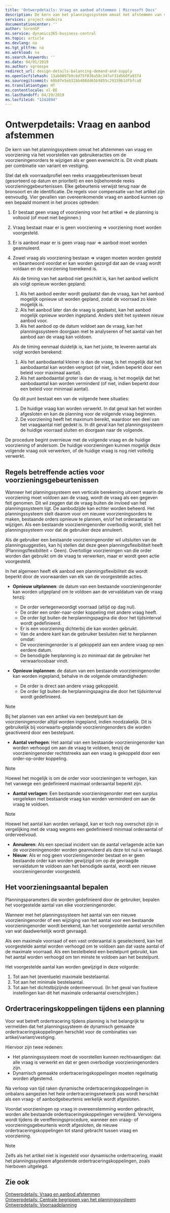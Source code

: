 ```yaml
---
title: 'Ontwerpdetails: Vraag en aanbod afstemmen | Microsoft Docs'
description: De kern van het planningssysteem omvat het afstemmen van vraag en voorziening via het voorstellen van gebruikeracties om de voorzieningenorders te wijzigen als er geen evenwicht is. Dit vindt plaats per combinatie van variant en vestiging.
services: project-madeira
documentationcenter: ''
author: SorenGP
ms.service: dynamics365-business-central
ms.topic: article
ms.devlang: na
ms.tgt_pltfrm: na
ms.workload: na
ms.search.keywords: ''
ms.date: 04/01/2019
ms.author: sgroespe
redirect_url: design-details-balancing-demand-and-supply
ms.openlocfilehash: 13ab8097b9c6d75f838a58c347af31d560fa9374
ms.sourcegitcommit: 60b87e5eb32bb408dd65b9855c29159b1dfbfca8
ms.translationtype: HT
ms.contentlocale: nl-BE
ms.lasthandoff: 04/29/2019
ms.locfileid: "1242894"
---
```

# <a name="design-details-balancing-supply-with-demand"></a>Ontwerpdetails: Vraag en aanbod afstemmen
De kern van het planningssysteem omvat het afstemmen van vraag en voorziening via het voorstellen van gebruikeracties om de voorzieningenorders te wijzigen als er geen evenwicht is. Dit vindt plaats per combinatie van variant en vestiging.  

Stel dat elk voorraadprofiel een reeks vraaggebeurtenissen bevat (gesorteerd op datum en prioriteit) en een bijbehorende reeks voorzieninggebeurtenissen. Elke gebeurtenis verwijst terug naar de bronsoort en de identificatie. De regels voor compensatie van het artikel zijn eenvoudig. Vier gevallen van overeenkomende vraag en aanbod kunnen op een bepaald moment in het proces optreden:  

1. Er bestaat geen vraag of voorziening voor het artikel => de planning is voltooid (of moet niet beginnen.)  
2. Vraag bestaat maar er is geen voorziening => voorziening moet worden voorgesteld.  
3. Er is aanbod maar er is geen vraag naar => aanbod moet worden geannuleerd.  
4. Zowel vraag als voorziening bestaan => vragen moeten worden gesteld en beantwoord voordat er kan worden gezorgd dat aan de vraag wordt voldaan en de voorziening toereikend is.  

     Als de timing van het aanbod niet geschikt is, kan het aanbod wellicht als volgt opnieuw worden gepland:  

    1.  Als het aanbod eerder wordt geplaatst dan de vraag, kan het aanbod mogelijk opnieuw uit worden gepland, zodat de voorraad zo klein mogelijk is.  
    2.  Als het aanbod later dan de vraag is geplaatst, kan het aanbod mogelijk opnieuw worden ingepland. Anders stelt het systeem nieuw aanbod voor.  
    3.  Als het aanbod op de datum voldoet aan de vraag, kan het planningssysteem doorgaan met te analyseren of het aantal van het aanbod aan de vraag kan voldoen.  

     Als de timing eenmaal duidelijk is, kan het juiste, te leveren aantal als volgt worden berekend:  

    1.  Als het aanbodaantal kleiner is dan de vraag, is het mogelijk dat het aanbodaantal kan worden vergroot (of niet, indien beperkt door een beleid voor maximaal aantal).  
    2.  Als het aanbodaantal groter is dan de vraag, is het mogelijk dat het aanbodaantal kan worden verminderd (of niet, indien beperkt door een beleid voor minimaal aantal).  

     Op dit punt bestaat een van de volgende twee situaties:  

    1.  De huidige vraag kan worden verwerkt. In dat geval kan het worden afgesloten en kan de planning voor de volgende vraag beginnen.  
    2.  De voorziening heeft het maximum bereikt, waardoor een deel van het vraagaantal niet gedekt is. In dit geval kan het planningssysteem de huidige voorraad sluiten en doorgaan naar de volgende.  

 De procedure begint overnieuw met de volgende vraag en de huidige voorziening of andersom. De huidige voorzieningen kunnen mogelijk deze volgende vraag ook verwerken, of de huidige vraag is nog niet volledig verwerkt.  

## <a name="rules-concerning-actions-for-supply-events"></a>Regels betreffende acties voor voorzieningsgebeurtenissen  
Wanneer het planningssysteem een verticale berekening uitvoert waarin de voorziening moet voldoen aan de vraag, wordt de vraag als een gegeven feit genomen. Dit wil zeggen dat de vraag buiten de invloed van het planningssysteem ligt. De aanbodzijde kan echter worden beheerd. Het planningssysteem stelt daarom voor om nieuwe voorzieningsorders te maken, bestaande orders opnieuw te plannen, en/of het orderaantal te wijzigen. Als een bestaande voorzieningenorder overbodig wordt, stelt het planningssysteem voor dat de gebruiker deze annuleert.  

Als de gebruiker een bestaande voorzieningenorder wil uitsluiten van de planningsuggesties, kan hij stellen dat deze geen planningsflexibiliteit heeft (Planningsflexibiliteit = Geen). Overtollige voorzieningen van die order worden dan gebruikt om de vraag te verwerken, maar er wordt geen actie voorgesteld.  

In het algemeen heeft elk aanbod een planningsflexibiliteit die wordt beperkt door de voorwaarden van elk van de voorgestelde acties.  

-   **Opnieuw uitplannen**: de datum van een bestaande voorzieningenorder kan worden uitgepland om te voldoen aan de vervaldatum van de vraag tenzij:  

    -   De order vertegenwoordigt voorraad (altijd op dag nul).  
    -   De order een order-naar-order koppeling met andere vraag heeft.  
    -   De order ligt buiten de herplanningspagina die door het tijdsinterval wordt gedefinieerd.  
    -   Er is een voorziening dichterbij die kan worden gebruikt.  
    -   Van de andere kant kan de gebruiker besluiten niet te herplannen omdat:  
    -   De voorzieningenorder is al gekoppeld aan een andere vraag op een eerdere datum.  
    -   De benodigde herplanning is zo minimaal dat de gebruiker het verwaarloosbaar vindt.  

-   **Opnieuw inplannen**: de datum van een bestaande voorzieningenorder kan worden ingepland, behalve in de volgende omstandigheden:  

    -   De order is direct aan andere vraag gekoppeld.  
    -   De order ligt buiten de herplanningspagina die door het tijdsinterval wordt gedefinieerd.  

> [!NOTE]  
>  Bij het plannen van een artikel via een bestelpunt kan de voorzieningenorder altijd worden ingepland, indien noodzakelijk. Dit is gebruikelijk bij voorwaarts-geplande voorzieningenorders die worden geactiveerd door een bestelpunt.  

-   **Aantal verhogen**: Het aantal van een bestaande voorzieningenorder kan worden verhoogd om aan de vraag te voldoen, tenzij de voorzieningenorder rechtstreeks aan een vraag is gekoppeld door een order-op-order koppeling.  

> [!NOTE]  
>  Hoewel het mogelijk is om de order voor voorzieningen te verhogen, kan het vanwege een gedefinieerd maximaal orderaantal beperkt zijn.  

-   **Aantal verlagen**: Een bestaande voorzieningenorder met een surplus vergeleken met bestaande vraag kan worden verminderd om aan de vraag te voldoen.  

> [!NOTE]  
>  Hoewel het aantal kan worden verlaagd, kan er toch nog overschot zijn in vergelijking met de vraag wegens een gedefinieerd minimaal orderaantal of orderveelvoud.  

-   **Annuleren**: Als een speciaal incident van de aantal verlagende actie kan de voorzieningenorder worden geannuleerd als deze tot nul is verlaagd.  
-   **Nieuw**: Als er nog geen voorzieningenorder bestaat en er geen bestaande order kan worden gewijzigd om op de gevraagde vervaldatum te voldoen aan het benodigde aantal, wordt een nieuwe voorzieningenorder voorgesteld.  

## <a name="determining-the-supply-quantity"></a>Het voorzieningsaantal bepalen  
Planningsparameters die worden gedefinieerd door de gebruiker, bepalen het voorgestelde aantal van elke voorzieningenorder.  

Wanneer met het planningssysteem het aantal van een nieuwe voorzieningenorder of een wijziging van het aantal voor een bestaande voorzieningenorder wordt berekend, kan het voorgestelde aantal verschillen van wat daadwerkelijk wordt gevraagd.  

Als een maximale voorraad of een vast orderaantal is geselecteerd, kan het voorgestelde aantal worden verhoogd om te voldoen aan dat vaste aantal of de maximale voorraad. Als een bestelbeleid een bestelpunt gebruikt, kan het aantal worden verhoogd om ten minste te voldoen aan het bestelpunt.  

 Het voorgestelde aantal kan worden gewijzigd in deze volgorde:  

1. Tot aan het (eventuele) maximale bestelaantal.  
2. Tot aan het minimale bestelaantal.  
3. Tot aan het dichtstbijzijnde ordermeervoud. (In het geval van foutieve instellingen kan dit het maximale orderaantal overschrijden.)  

## <a name="order-tracking-links-during-planning"></a>Ordertraceringskoppelingen tijdens een planning  
Voor wat betreft ordertracering tijdens planning is het belangrijk te vermelden dat het planningssysteem de dynamisch gemaakte ordertraceringskoppelingen herschikt voor de combinaties van artikel/variant/vestiging.  

Hiervoor zijn twee redenen:  

-   Het planningssysteem moet de voorstellen kunnen rechtvaardigen: dat alle vraag is verwerkt en dat er geen overbodige voorzieningenorders zijn.  
-   Dynamisch gemaakte ordertraceringskoppelingen moeten regelmatig worden afgestemd.  

Na verloop van tijd raken dynamische ordertraceringskoppelingen in onbalans aangezien het hele ordertraceringsnetwerk pas wordt herschikt als een vraag- of aanbodgebeurtenis werkelijk wordt afgesloten.  

Voordat voorzieningen op vraag in overeenstemming worden gebracht, worden alle bestaande ordertraceringskoppelingen verwijderd. Vervolgens wordt tijdens de vereffeningsprocedure, wanneer een vraag- of voorzieningsgebeurtenis wordt afgesloten, de nieuwe ordertraceringskoppelingen tot stand gebracht tussen vraag en voorziening.  

> [!NOTE]  
>  Zelfs als het artikel niet is ingesteld voor dynamische ordertracering, maakt het planningssysteem afgestemde ordertraceringskoppelingen, zoals hierboven uitgelegd.  

## <a name="see-also"></a>Zie ook  
[Ontwerpdetails: Vraag en aanbod afstemmen](design-details-balancing-demand-and-supply.md)   
[Ontwerpdetails: Centrale begrippen van het planningssysteem](design-details-central-concepts-of-the-planning-system.md)   
[Ontwerpdetails: Voorraadplanning](design-details-supply-planning.md)

